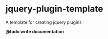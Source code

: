 jquery-plugin-template
======================

A template for creating jquery plugins

**@todo write documentation**
